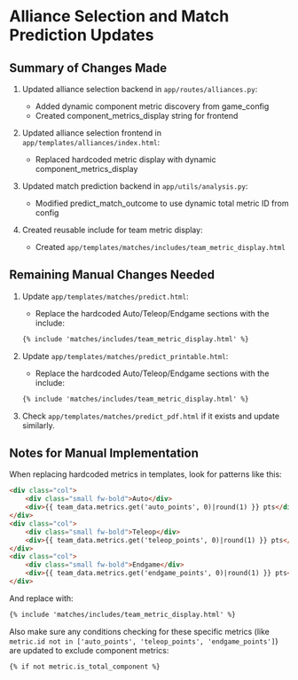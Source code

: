 # Alliance Selection and Match Prediction Updates

## Summary of Changes Made

1. Updated alliance selection backend in `app/routes/alliances.py`:
   - Added dynamic component metric discovery from game_config
   - Created component_metrics_display string for frontend

2. Updated alliance selection frontend in `app/templates/alliances/index.html`:
   - Replaced hardcoded metric display with dynamic component_metrics_display

3. Updated match prediction backend in `app/utils/analysis.py`:
   - Modified predict_match_outcome to use dynamic total metric ID from config

4. Created reusable include for team metric display:
   - Created `app/templates/matches/includes/team_metric_display.html`

## Remaining Manual Changes Needed

1. Update `app/templates/matches/predict.html`:
   - Replace the hardcoded Auto/Teleop/Endgame sections with the include:
   ```html
   {% include 'matches/includes/team_metric_display.html' %}
   ```

2. Update `app/templates/matches/predict_printable.html`:
   - Replace the hardcoded Auto/Teleop/Endgame sections with the include:
   ```html
   {% include 'matches/includes/team_metric_display.html' %}
   ```

3. Check `app/templates/matches/predict_pdf.html` if it exists and update similarly.

## Notes for Manual Implementation

When replacing hardcoded metrics in templates, look for patterns like this:
```html
<div class="col">
    <div class="small fw-bold">Auto</div>
    <div>{{ team_data.metrics.get('auto_points', 0)|round(1) }} pts</div>
</div>
<div class="col">
    <div class="small fw-bold">Teleop</div>
    <div>{{ team_data.metrics.get('teleop_points', 0)|round(1) }} pts</div>
</div>
<div class="col">
    <div class="small fw-bold">Endgame</div>
    <div>{{ team_data.metrics.get('endgame_points', 0)|round(1) }} pts</div>
</div>
```

And replace with:
```html
{% include 'matches/includes/team_metric_display.html' %}
```

Also make sure any conditions checking for these specific metrics (like `metric.id not in ['auto_points', 'teleop_points', 'endgame_points']`) are updated to exclude component metrics: 
```html
{% if not metric.is_total_component %}
```
